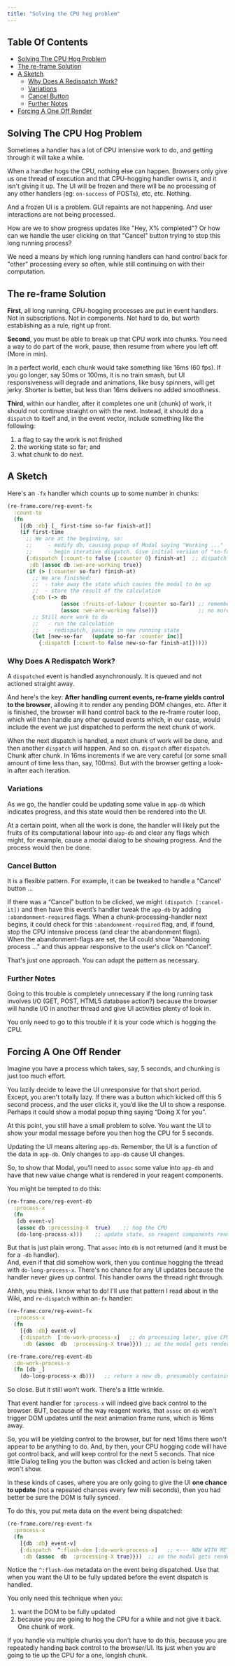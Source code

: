 ```yaml
---
title: "Solving the CPU hog problem"
---
```


<!-- START doctoc generated TOC please keep comment here to allow auto update -->
<!-- DON'T EDIT THIS SECTION, INSTEAD RE-RUN doctoc TO UPDATE -->
## Table Of Contents

- [Solving The CPU Hog Problem](#solving-the-cpu-hog-problem)
- [The re-frame Solution](#the-re-frame-solution)
- [A Sketch](#a-sketch)
  - [Why Does A Redispatch Work?](#why-does-a-redispatch-work)
  - [Variations](#variations)
  - [Cancel Button](#cancel-button)
  - [Further Notes](#further-notes)
- [Forcing A One Off Render](#forcing-a-one-off-render)

<!-- END doctoc generated TOC please keep comment here to allow auto update -->

## Solving The CPU Hog Problem

Sometimes a handler has a lot of CPU intensive work to do, and
getting through it will take a while.

When a handler hogs the CPU, nothing else can happen. Browsers
only give us one thread of execution and that CPU-hogging handler
owns it, and it isn't giving it up. The UI will be frozen and
there will be no processing of any other handlers (eg: `on-success`
of POSTs), etc, etc. Nothing.

And a frozen UI is a problem.  GUI repaints are not happening. And
user interactions are not being processed.

How are we to show progress updates like "Hey, X% completed"?  Or
how can we handle the user clicking on that "Cancel" button trying
to stop this long running process?

We need a means by which long running handlers can hand control
back for "other" processing every so often, while still continuing
on with their computation.

## The re-frame Solution

__First__, all long running, CPU-hogging processes are put in event handlers.
Not in subscriptions.  Not in components. Not hard to do,
but worth establishing as a rule, right up front.

__Second__, you must be able to break up that CPU
work into chunks. You need a way to do part of the work, pause,
then resume from where you left off. (More in min).

In a perfect world, each chunk would take something like
16ms (60 fps). If you go longer, say 50ms or 100ms, it is no train
smash, but UI responsiveness will degrade and animations, like
busy spinners,  will get jerky. Shorter is better, but less than
16ms delivers no added smoothness.

__Third__, within our handler, after it completes one unit (chunk)
of work, it should not continue straight on with the next.  Instead,
it should do a `dispatch` to itself and, in the event vector,
include something like the following:

  1. a flag to say the work is not finished
  2. the working state so far; and
  3. what chunk to do next.

## A Sketch

Here's an `-fx` handler which counts up to some number in chunks:
```clj
(re-frame.core/reg-event-fx
  :count-to
  (fn
    [{db :db} [_ first-time so-far finish-at]]
    (if first-time
      ;; We are at the beginning, so:
      ;;     - modify db, causing popup of Modal saying "Working ..."
      ;;     - begin iterative dispatch. Give initial version of "so-far"
      {:dispatch [:count-to false {:counter 0} finish-at]  ;; dispatch to self
       :db (assoc db :we-are-working true)}
      (if (> (:counter so-far) finish-at)
        ;; We are finished:
        ;;  - take away the state which causes the modal to be up
        ;;  - store the result of the calculation
        {:db (-> db
                 (assoc :fruits-of-labour (:counter so-far)) ;; remember the result
                 (assoc :we-are-working false))}             ;; no more modal
        ;; Still more work to do
        ;;   - run the calculation
        ;;   - redispatch, passing in new running state
        (let [new-so-far   (update so-far :counter inc)]
          {:dispatch [:count-to false new-so-far finish-at]}))))                         
```

### Why Does A Redispatch Work?

A `dispatched` event is handled asynchronously. It is queued
and not actioned straight away.

And here's the key: **After handling current events, re-frame yields control
to the browser**, allowing it to render any pending DOM changes, etc. After
it is finished, the browser will hand control back to the re-frame router
loop, which will then handle any other queued events
which, in our case, would include the event we just dispatched to perform
the next chunk of work.

When the next dispatch is handled, a next chunk of work will be done, and then another
`dispatch` will happen. And so on. `dispatch` after `dispatch`. Chunk
after chunk. In 16ms increments if we are very careful (or some small amount
of time less than, say, 100ms). But with the browser getting a look-in after each iteration.

### Variations

As we go, the handler could be updating some value in `app-db` which indicates
progress, and this state would then be rendered into the UI.

At a certain point, when all the work is done, the handler will likely put the
fruits of its computational labour into `app-db` and clear any flags which might, for example,
cause a modal dialog to be showing progress.  And the process would then be done.


### Cancel Button

It is a flexible pattern.  For example, it can be tweaked to handle a "Cancel' button ...

If there was a “Cancel” button to be clicked, we might
`(dispatch [:cancel-it])` and then have this event’s handler tweak the `app-db`
by adding `:abandonment-required` flags. When a chunk-processing-handler
next begins, it could check for this `:abandonment-required` flag, and,
if found, stop the CPU intensive process (and clear the abandonment flags).  
When the abandonment-flags
are set, the UI could show "Abandoning process ..." and thus appear responsive
to the user's click on “Cancel”.

That's just one approach. You can adapt the pattern as necessary.


### Further Notes

Going to this trouble is completely unnecessary if the long running
task involves I/O (GET, POST, HTML5 database action?) because the
browser will handle I/O in another thread and give UI activities plenty of look in.

You only need to go to this trouble if it is your code which is
hogging the CPU.  

## Forcing A One Off Render

Imagine you have a process which takes, say, 5 seconds, and chunking
is just too much effort.

You lazily decide to leave the UI unresponsive for that short period.   
Except,
you aren't totally lazy.  If there was a button which kicked off
this 5 second process, and the user clicks it, you’d like the UI to
show a response. Perhaps it could show  a modal popup thing saying
“Doing X for you”.

At this point, you still have a small problem to solve. You want
the UI to show your modal message before you then hog the CPU for
5 seconds.

Updating the UI means altering `app-db`.  Remember, the UI is a
function of the data in `app-db`. Only changes to `app-db` cause UI
changes.

So, to show that Modal, you’ll need to `assoc` some value into `app-db`
and have that new value change what is rendered in your reagent components.

You might be tempted to do this:
```clj
(re-frame.core/reg-event-db
  :process-x
  (fn
   [db event-v]
   (assoc db :processing-X  true)    ;; hog the CPU
   (do-long-process-x)))    ;; update state, so reagent components render a modal
```

But that is just plain wrong.
That `assoc` into `db` is not returned (and it must be for a `-db` handler).  
And, even if that did somehow work,
then you continue hogging the thread with `do-long-process-x`.  There's no
chance for any UI updates because the handler never gives up control. This
handler owns the thread right through.

Ahhh, you think.  I know what to do!  I'll use that pattern I read
about in the Wiki, and `re-dispatch` within an`-fx` handler:
```clj
(re-frame.core/reg-event-fx
  :process-x
  (fn
    [{db :db} event-v]
    {:dispatch  [:do-work-process-x]   ;; do processing later, give CPU back to browser.     
     :db (assoc  db  :processing-X true)})) ;; ao the modal gets rendered

(re-frame.core/reg-event-db
  :do-work-process-x
  (fn [db _]
    (do-long-process-x db)))   ;; return a new db, presumably containing work done
```

So close.  But it still won’t work. There's a little wrinkle.

That event handler for `:process-x` will indeed give back control
to the browser. BUT, because of the way reagent works, that `assoc` on `db`
won't trigger DOM updates until the next animation frame runs, which is 16ms away.  

So, you will be yielding control to the browser, but for next 16ms
there won't appear to be anything to do.  And, by then, your CPU hogging
code will have got control back, and will keep control for the next 5
seconds. That nice little Dialog telling you the button was clicked and
action is being taken won't show.

In these kinds of cases, where you are only going to give the UI
**one chance to update** (not a repeated chances every few milli seconds),
then you had better be sure the DOM is fully synced.

To do this, you put meta data on the event being dispatched:
```clj
(re-frame.core/reg-event-fx
  :process-x
  (fn
    [{db :db} event-v]
    {:dispatch  ^:flush-dom [:do-work-process-x]   ;; <--- NOW WITH METADATA         
     :db (assoc  db  :processing-X true)}))  ;; ao the modal gets rendered
```

Notice the `^:flush-dom` metadata on the event being dispatched.  Use
that when you want the UI to be fully updated before the event dispatch
is handled.

You only need this technique when you:

  1. want the DOM to be fully updated
  2. because you are going to hog the CPU for a while and not give it back. One chunk of work.

If you handle via multiple chunks you don't have to do this, because
you are repeatedly handing back control to the browser/UI.  Its just
when you are going to tie up the CPU for a one, longish chunk.
